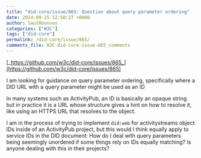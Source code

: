 ```yaml
---
title: "did-core/issue/865: Question about query parameter ordering"
date: 2024-09-25 12:50:27 +0000
author: SaulMoonves
categories: ["W3C"]
tags: ["did-core"]
permalink: /did-core/issue/865/
comments_file: W3C-did-core-issue-865_comments
---
```


[_https://github.com/w3c/did-core/issues/865_](https://github.com/w3c/did-core/issues/865)

I am looking for guidance on query parameter ordering, specifically where a DID URL with a query parameter might be used as an ID

In many systems such as ActivityPub, an ID is basically an opaque string but in practice it is a URL whose structure gives a hint on how to resolve it, like using an HTTPS URL that resolves to the object.

I am in the process of trying to implement `did:web` for activitystreams object IDs inside of an ActivityPub project, but this would I think equally apply to service IDs in the DID document: How do I deal with query parameters being seemingly unordered if some things rely on IDs equally matching? Is anyone dealing with this in their projects?